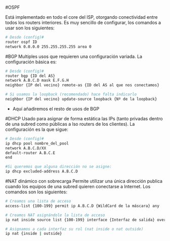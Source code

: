#OSPF

 Está implementado en todo el core del ISP, otorgando conectividad entre todos los routers interiores. Es muy sencillo de configurar, los comandos a usar son los siguientes:

```bash
# Desde (config)#
router ospf ID
network 0.0.0.0 255.255.255.255 area 0

```

#BGP
 Multiples usos que requieren una configuración variada. La configuración básica es:

```bash
# Desde (config)#
router bgp {ID del AS}
network A.B.C.D mask E.F.G.H
neighbor {IP del vecino} remote-as {ID del AS al que nos conectamos}

# Si usamos la loopback (recomendado) hace falta indicarlo
neighbor {IP del vecino} update-source loopback {Nº de la loopback}

```
 * Aquí añadiremos el resto de usos de BGP

#DHCP
 Usado para asignar de forma estática las IPs (tanto privadas dentro de una subred como públicas a lso routers de los clientes). La configuración es la que sigue:

```bash
# Desde (config)#
ip dhcp pool nombre_del_pool
network A.B.C.D/XX
default-router A.B.C.E
end

#Si queremos que alguna dirección no se asigne:
ip dhcp excluded-address A.B.C.D
```

#NAT dinámico con sobrecarga
 Permite utilizar una única dirección publica cuando los equipos de una subred quieren conectarse a Internet. Los comandos son los siguientes:

```bash
# Creamos una lista de acceso
access-list {100-199} permit ip A.B.C.D {WildCard de la máscara} any

# Creamos NAT asignándole la lista de acceso
ip nat inside source list {100-199} interface {Interfaz de salida} overload

# Asignamos a cada interfaz su rol (nat inside o nat outside)
ip nat {inside | outside}

```
